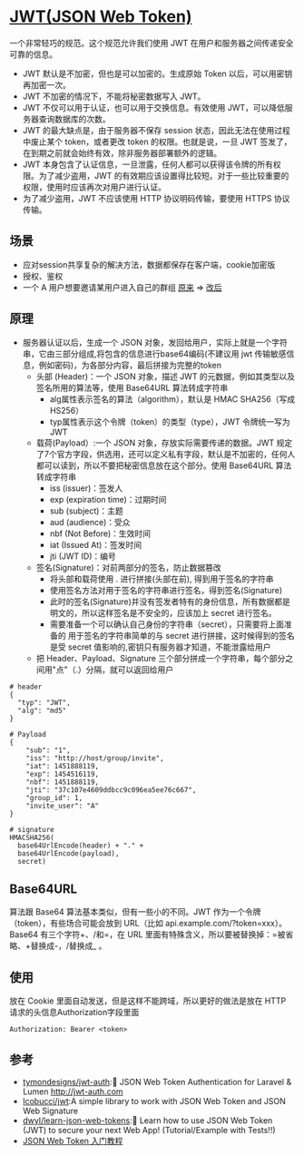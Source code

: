 # [JWT(JSON Web Token)](https://jwt.io/)

一个非常轻巧的规范。这个规范允许我们使用 JWT 在用户和服务器之间传递安全可靠的信息。

* JWT 默认是不加密，但也是可以加密的。生成原始 Token 以后，可以用密钥再加密一次。
* JWT 不加密的情况下，不能将秘密数据写入 JWT。
* JWT 不仅可以用于认证，也可以用于交换信息。有效使用 JWT，可以降低服务器查询数据库的次数。
* JWT 的最大缺点是，由于服务器不保存 session 状态，因此无法在使用过程中废止某个 token，或者更改 token 的权限。也就是说，一旦 JWT 签发了，在到期之前就会始终有效，除非服务器部署额外的逻辑。
* JWT 本身包含了认证信息，一旦泄露，任何人都可以获得该令牌的所有权限。为了减少盗用，JWT 的有效期应该设置得比较短。对于一些比较重要的权限，使用时应该再次对用户进行认证。
* 为了减少盗用，JWT 不应该使用 HTTP 协议明码传输，要使用 HTTPS 协议传输。

## 场景

* 应对session共享复杂的解决方法，数据都保存在客户端，cookie加密版
* 授权、鉴权
* 一个 A 用户想要邀请某用户进入自己的群组 [原来](https://host/group/{group_id}/invite/{invite_user}) => [改后](https://host/group/invite/{token})

## 原理

* 服务器认证以后，生成一个 JSON 对象，发回给用户，实际上就是一个字符串，它由三部分组成,将包含的信息进行base64编码(不建议用 jwt 传输敏感信息，例如密码)，为各部分内容，最后拼接为完整的token
    * 头部 (Header)：一个 JSON 对象，描述 JWT 的元数据，例如其类型以及签名所用的算法等，使用 Base64URL 算法转成字符串
        - alg属性表示签名的算法（algorithm），默认是 HMAC SHA256（写成 HS256）
        - typ属性表示这个令牌（token）的类型（type），JWT 令牌统一写为JWT
    * 载荷(Payload）:一个 JSON 对象，存放实际需要传递的数据。JWT 规定了7个官方字段，供选用，还可以定义私有字段，默认是不加密的，任何人都可以读到，所以不要把秘密信息放在这个部分。使用 Base64URL 算法转成字符串
        + iss (issuer)：签发人
        + exp (expiration time)：过期时间
        + sub (subject)：主题
        + aud (audience)：受众
        + nbf (Not Before)：生效时间
        + iat (Issued At)：签发时间
        + jti (JWT ID)：编号
    * 签名(Signature)：对前两部分的签名，防止数据篡改
        - 将头部和载荷使用 . 进行拼接(头部在前), 得到用于签名的字符串
        - 使用签名方法对用于签名的字符串进行签名，得到签名(Signature)
        - 此时的签名(Signature)并没有签发者特有的身份信息，所有数据都是明文的，所以这样签名是不安全的，应该加上 secret 进行签名。
        - 需要准备一个可以确认自己身份的字符串（secret），只需要将上面准备的 用于签名的字符串简单的与 secret 进行拼接，这时候得到的签名是受 secret 值影响的,密钥只有服务器才知道，不能泄露给用户
    * 把 Header、Payload、Signature 三个部分拼成一个字符串，每个部分之间用"点"（.）分隔，就可以返回给用户

```
# header
{
  "typ": "JWT",
  "alg": "md5"
}

# Payload
{
    "sub": "1",
    "iss": "http://host/group/invite",
    "iat": 1451888119,
    "exp": 1454516119,
    "nbf": 1451888119,
    "jti": "37c107e4609ddbcc9c096ea5ee76c667",
    "group_id": 1,
    "invite_user": "A"
}

# signature
HMACSHA256(
  base64UrlEncode(header) + "." +
  base64UrlEncode(payload),
  secret)
```

## Base64URL

算法跟 Base64 算法基本类似，但有一些小的不同。JWT 作为一个令牌（token），有些场合可能会放到 URL（比如 api.example.com/?token=xxx）。Base64 有三个字符+、/和=，在 URL 里面有特殊含义，所以要被替换掉：=被省略、+替换成-，/替换成_ 。

## 使用

放在 Cookie 里面自动发送，但是这样不能跨域，所以更好的做法是放在 HTTP 请求的头信息Authorization字段里面

```
Authorization: Bearer <token>
```

## 参考

* [tymondesigns/jwt-auth](https://github.com/tymondesigns/jwt-auth):🔐 JSON Web Token Authentication for Laravel & Lumen http://jwt-auth.com
* [lcobucci/jwt](https://github.com/lcobucci/jwt):A simple library to work with JSON Web Token and JSON Web Signature
* [dwyl/learn-json-web-tokens](https://github.com/dwyl/learn-json-web-tokens):🔐 Learn how to use JSON Web Token (JWT) to secure your next Web App! (Tutorial/Example with Tests!!)
* [JSON Web Token 入门教程](http://www.ruanyifeng.com/blog/2018/07/json_web_token-tutorial.html)
